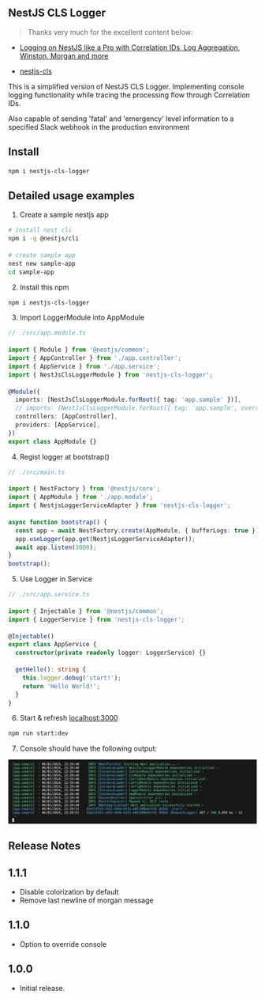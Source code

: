 ## NestJS CLS Logger

> Thanks very much for the excellent content below:

- [Logging on NestJS like a Pro with Correlation IDs, Log Aggregation, Winston, Morgan and more](https://medium.com/@jose-luis-navarro/logging-on-nestjs-like-a-pro-with-correlation-ids-log-aggregation-winston-morgan-and-more-d03e3bb56772)

- [nestjs-cls](https://github.com/Papooch/nestjs-cls)

This is a simplified version of NestJS CLS Logger. Implementing console logging functionality while tracing the processing flow through Correlation IDs.

Also capable of sending 'fatal' and 'emergency' level information to a specified Slack webhook in the production environment

## Install

```bash
npm i nestjs-cls-logger
```

## Detailed usage examples

1. Create a sample nestjs app

```bash
# install nest cli
npm i -g @nestjs/cli

# create sample app
nest new sample-app
cd sample-app
```

2. Install this npm

```bash
npm i nestjs-cls-logger
```

3. Import LoggerModule into AppModule

```ts
// ./src/app.module.ts

import { Module } from '@nestjs/common';
import { AppController } from './app.controller';
import { AppService } from './app.service';
import { NestJsClsLoggerModule } from 'nestjs-cls-logger';

@Module({
  imports: [NestJsClsLoggerModule.forRoot({ tag: 'app.sample' })],
  // imports: [NestJsClsLoggerModule.forRoot({ tag: 'app.sample', overrideConsole: true })]
  controllers: [AppController],
  providers: [AppService],
})
export class AppModule {}
```

4. Regist logger at bootstrap()

```ts
// ./src/main.ts

import { NestFactory } from '@nestjs/core';
import { AppModule } from './app.module';
import { NestjsLoggerServiceAdapter } from 'nestjs-cls-logger';

async function bootstrap() {
  const app = await NestFactory.create(AppModule, { bufferLogs: true });
  app.useLogger(app.get(NestjsLoggerServiceAdapter));
  await app.listen(3000);
}
bootstrap();
```

5. Use Logger in Service

```ts
// ./src/app.service.ts

import { Injectable } from '@nestjs/common';
import { LoggerService } from 'nestjs-cls-logger';

@Injectable()
export class AppService {
  constructor(private readonly logger: LoggerService) {}

  getHello(): string {
    this.logger.debug('start!');
    return 'Hello World!';
  }
}
```

6. Start & refresh [localhost:3000](http://localhost:3000)

```bash
npm run start:dev
```

7. Console should have the following output:

![console](./assets/sample-app-console.png)

## Release Notes

## 1.1.1

- Disable colorization by default
- Remove last newline of morgan message

## 1.1.0

- Option to override console

## 1.0.0

- Initial release.
